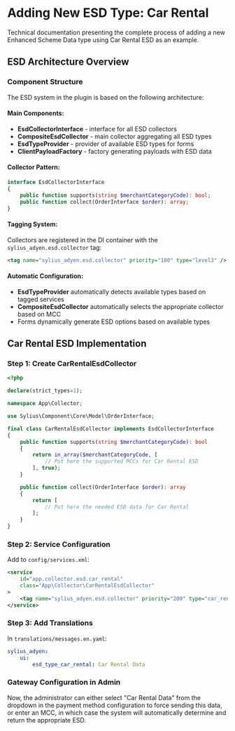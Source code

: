# Adding New ESD Type: Car Rental

Technical documentation presenting the complete process of adding a new Enhanced Scheme Data type using Car Rental ESD as an example.

## ESD Architecture Overview

### Component Structure

The ESD system in the plugin is based on the following architecture:

#### Main Components:
- **EsdCollectorInterface** - interface for all ESD collectors
- **CompositeEsdCollector** - main collector aggregating all ESD types
- **EsdTypeProvider** - provider of available ESD types for forms
- **ClientPayloadFactory** - factory generating payloads with ESD data

#### Collector Pattern:
```php
interface EsdCollectorInterface
{
    public function supports(string $merchantCategoryCode): bool;
    public function collect(OrderInterface $order): array;
}
```

#### Tagging System:
Collectors are registered in the DI container with the `sylius_adyen.esd.collector` tag:
```xml
<tag name="sylius_adyen.esd.collector" priority="100" type="level3" />
```

#### Automatic Configuration:
- **EsdTypeProvider** automatically detects available types based on tagged services
- **CompositeEsdCollector** automatically selects the appropriate collector based on MCC
- Forms dynamically generate ESD options based on available types

## Car Rental ESD Implementation

### Step 1: Create CarRentalEsdCollector

```php
<?php

declare(strict_types=1);

namespace App\Collector;

use Sylius\Component\Core\Model\OrderInterface;

final class CarRentalEsdCollector implements EsdCollectorInterface
{
    public function supports(string $merchantCategoryCode): bool
    {
        return in_array($merchantCategoryCode, [
            // Put here the supported MCCs for Car Rental ESD
        ], true);
    }

    public function collect(OrderInterface $order): array
    {
        return [
            // Put here the needed ESD data for Car Rental
        ];
    }
}
```

### Step 2: Service Configuration

Add to `config/services.xml`:

```xml
<service
    id="app.collector.esd.car_rental"
    class="App\Collector\CarRentalEsdCollector"
>
    <tag name="sylius_adyen.esd.collector" priority="200" type="car_rental" />
</service>
```

### Step 3: Add Translations

In `translations/messages.en.yaml`:

```yaml
sylius_adyen:
    ui:
        esd_type_car_rental: Car Rental Data
```

### Gateway Configuration in Admin
Now, the administrator can either select "Car Rental Data" from the dropdown in the payment method configuration 
to force sending this data, or enter an MCC, in which case the system will automatically determine and return 
the appropriate ESD.
